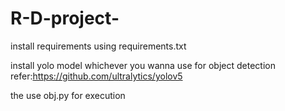 # R-D-project-


install requirements using requirements.txt




install yolo model whichever you wanna use for object detection 
    refer:https://github.com/ultralytics/yolov5



the use obj.py for execution
